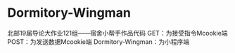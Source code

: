 # Dormitory-Wingman
北邮19届导论大作业121组——宿舍小帮手作品代码
GET：为接受指令Mcookie端
POST：为发送数据Mcookie端
Dormitory-Wingman：为小程序端
